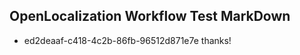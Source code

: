 ## OpenLocalization Workflow Test MarkDown
* ed2deaaf-c418-4c2b-86fb-96512d871e7e thanks!

<!--HONumber=Aug16_HO4-->


